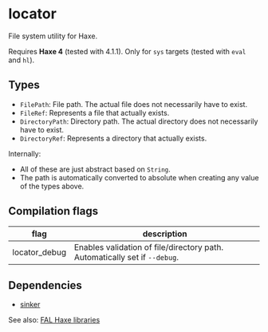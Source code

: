 # locator

File system utility for Haxe.

Requires **Haxe 4** (tested with 4.1.1).
Only for `sys` targets (tested with `eval` and `hl`).


## Types

- `FilePath`: File path. The actual file does not necessarily have to exist.
- `FileRef`: Represents a file that actually exists.
- `DirectoryPath`: Directory path. The actual directory does not necessarily have to exist.
- `DirectoryRef`: Represents a directory that actually exists.

Internally:

- All of these are just abstract based on `String`.
- The path is automatically converted to absolute when creating any value of the types above.

## Compilation flags

|flag|description|
|---|---|
|locator_debug|Enables validation of file/directory path. Automatically set if `--debug`.|


## Dependencies

- [sinker](https://github.com/fal-works/sinker)

See also:
[FAL Haxe libraries](https://github.com/fal-works/fal-haxe-libraries)
